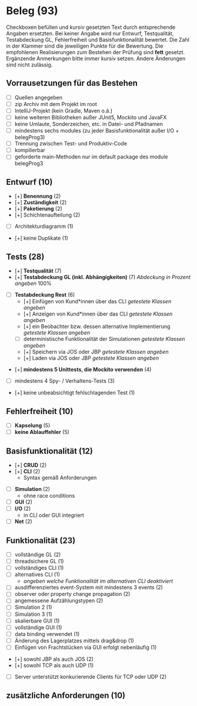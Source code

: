 # Beleg (93)
Checkboxen befüllen und _kursiv_ gesetzten Text durch entsprechende Angaben ersetzten.
Bei keiner Angabe wird nur Entwurf, Testqualität, Testabdeckung GL, Fehlerfreiheit und Basisfunktionalität bewertet.
Die Zahl in der Klammer sind die jeweiligen Punkte für die Bewertung.
Die empfohlenen Realisierungen zum Bestehen der Prüfung sind **fett** gesetzt.
Ergänzende Anmerkungen bitte immer _kursiv_ setzen. Andere Änderungen sind nicht zulässig.

## Vorrausetzungen für das Bestehen
- [ ] Quellen angegeben
- [ ] zip Archiv mit dem Projekt im root
- [ ] IntelliJ-Projekt (kein Gradle, Maven o.ä.)
- [ ] keine weiteren Bibliotheken außer JUnit5, Mockito und JavaFX
- [ ] keine Umlaute, Sonderzeichen, etc. in Datei- und Pfadnamen
- [ ] mindestens sechs modules (zu jeder Basisfunktionalität außer I/O + belegProg3)
- [ ] Trennung zwischen Test- und Produktiv-Code
- [ ] kompilierbar
- [ ] geforderte main-Methoden nur im default package des module belegProg3

## Entwurf (10)
- [+] **Benennung** (2)
- [+] **Zuständigkeit** (2)
- [+] **Paketierung** (2)
- [+] Schichtenaufteilung (2)
- [ ] Architekturdiagramm (1)
- [+] keine Duplikate (1)

## Tests (28)
- [+] **Testqualität** (7)
- [+] **Testabdeckung GL (inkl. Abhängigkeiten)** (7) _Abdeckung in Prozent angeben_ 100%
- [ ] **Testabdeckung Rest** (6)
  - [+] Einfügen von Kund*innen über das CLI _getestete Klassen angeben_
  - [+] Anzeigen von Kund*innen über das CLI _getestete Klassen angeben_
  - [+] ein Beobachter bzw. dessen alternative Implementierung _getestete Klassen angeben_
  - [ ] deterministische Funktionalität der Simulationen _getestete Klassen angeben_
  - [+] Speichern via JOS oder JBP _getestete Klassen angeben_
  - [+] Laden via JOS oder JBP _getestete Klassen angeben_
- [+] **mindestens 5 Unittests, die Mockito verwenden** (4)
- [ ] mindestens 4 Spy- / Verhaltens-Tests (3)
- [+] keine unbeabsichtigt fehlschlagenden Test (1)

## Fehlerfreiheit (10)
- [ ] **Kapselung** (5)
- [ ] **keine Ablauffehler** (5)

## Basisfunktionalität (12)
- [+] **CRUD** (2)
- [+] **CLI** (2)
  * Syntax gemäß Anforderungen
- [ ] **Simulation** (2)
  * ohne race conditions
- [ ] **GUI** (2)
- [ ] **I/O** (2)
  * in CLI oder GUI integriert
- [ ] **Net** (2)

## Funktionalität (23)
- [ ] vollständige GL (2)
- [ ] threadsichere GL (1)
- [ ] vollständiges CLI (1)
- [ ] alternatives CLI (1)
  * _angeben welche Funktionalität im alternativen CLI deaktiviert_
- [ ] ausdifferenziertes event-System mit mindestens 3 events (2)
- [ ] observer oder property change propagation (2)
- [ ] angemessene Aufzählungstypen (2)
- [ ] Simulation 2 (1)
- [ ] Simulation 3 (1)
- [ ] skalierbare GUI (1)
- [ ] vollständige GUI (1)
- [ ] data binding verwendet (1)
- [ ] Änderung des Lagerplatzes mittels drag&drop (1)
- [ ] Einfügen von Frachtstücken via GUI erfolgt nebenläufig (1)
- [+] sowohl JBP als auch JOS (2)
- [+] sowohl TCP als auch UDP (1)
- [ ] Server unterstützt konkurierende Clients für TCP oder UDP (2)

## zusätzliche Anforderungen (10)

